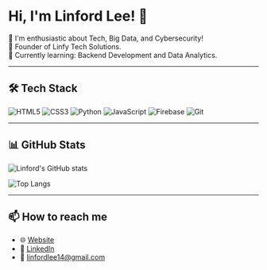 # Hi, I'm Linford Lee! 👋

🌟 I'm enthusiastic about Tech, Big Data, and Cybersecurity!  
🚀 Founder of Linfy Tech Solutions.  
🌱 Currently learning: Backend Development and Data Analytics.

---

## 🛠️ Tech Stack
![HTML5](https://img.shields.io/badge/HTML5-%23E34F26.svg?style=flat&logo=html5&logoColor=white)
![CSS3](https://img.shields.io/badge/CSS3-%231572B6.svg?style=flat&logo=css3&logoColor=white)
![Python](https://img.shields.io/badge/Python-3670A0?style=flat&logo=python&logoColor=ffdd54)
![JavaScript](https://img.shields.io/badge/JavaScript-323330?style=flat&logo=javascript&logoColor=F7DF1E)
![Firebase](https://img.shields.io/badge/Firebase-FFCA28?style=flat&logo=firebase&logoColor=black)
![Git](https://img.shields.io/badge/Git-F05032?style=flat&logo=git&logoColor=white)

---

## 📊 GitHub Stats
![Linford's GitHub stats](https://github-readme-stats.vercel.app/api?username=linfordlee14&show_icons=true&theme=github_dark)

![Top Langs](https://github-readme-stats.vercel.app/api/top-langs/?username=linfordlee14&layout=compact&theme=github_dark)

---

## 📫 How to reach me
- 🌐 [Website](https://linfordlee14.github.io/linford-musiyambodza-portfolio/index.html)
- 🔗 [LinkedIn](https://linkedin.com/in/linfordlee14/)
- 📧 linfordlee14@gmail.com

